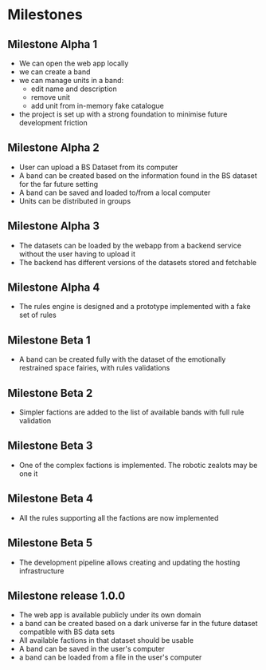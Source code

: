 # Milestones

## Milestone Alpha 1

* We can open the web app locally
* we can create a band
* we can manage units in a band: 
  * edit name and description
  * remove unit
  * add unit from in-memory fake catalogue
* the project is set up with a strong foundation to minimise future development friction

## Milestone Alpha 2

* User can upload a BS Dataset from its computer
* A band can be created based on the information found in the BS dataset for the far future setting
* A band can be saved and loaded to/from a local computer
* Units can be distributed in groups

## Milestone Alpha 3

* The datasets can be loaded by the webapp from a backend service without the user having to upload it
* The backend has different versions of the datasets stored and fetchable

## Milestone Alpha 4

* The rules engine is designed and a prototype implemented with a fake set of rules

## Milestone Beta 1

* A band can be created fully with the dataset of the emotionally restrained space fairies, with rules validations

## Milestone Beta 2

* Simpler factions are added to the list of available bands with full rule validation

## Milestone Beta 3

* One of the complex factions is implemented. The robotic zealots may be one it

## Milestone Beta 4

* All the rules supporting all the factions are now implemented 

## Milestone Beta 5

* The development pipeline allows creating and updating the hosting infrastructure

## Milestone release 1.0.0

* The web app is available publicly under its own domain
* a band can be created based on a dark universe far in the future dataset compatible with BS data sets
* All available factions in that dataset should be usable
* A band can be saved in the user's computer
* a band can be loaded from a file in the user's computer
